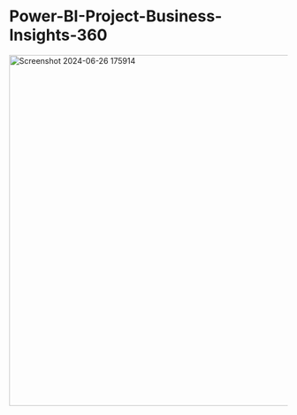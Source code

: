 # Power-BI-Project-Business-Insights-360

<img width="633" alt="Screenshot 2024-06-26 175914" src="https://github.com/Krishn9779/Power-BI-Project-Business-Insights-360/assets/157500409/ca0a2943-a16e-4217-a0fe-30f63ec29107">

